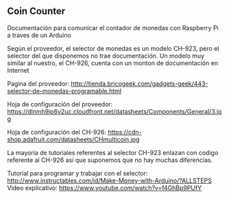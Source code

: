 ## Coin Counter

Documentación para comunicar el contador de monedas con Raspberry Pi a traves de un Arduino

Según el proveedor, el selector de monedas es un modelo CH-923, pero el selector del que disponemos no trae documentación.
Un modelo muy similar al nuestro, el CH-926, cuenta con un monton de documentación en Internet

Pagina del proveedor: http://tienda.bricogeek.com/gadgets-geek/443-selector-de-monedas-programable.html

Hoja de configuración del proveedor: https://dlnmh9ip6v2uc.cloudfront.net/datasheets/Components/General/3.jpg

Hoja de configuración del CH-926: https://cdn-shop.adafruit.com/datasheets/CHmulticoin.jpg

La mayoría de tutoriales referentes al selector CH-923 enlazan con codigo referente al CH-926 así que suponemos que no hay muchas diferencias.

Tutorial para programar y trabajar con el selector: http://www.instructables.com/id/Make-Money-with-Arduino/?ALLSTEPS
Video explicativo: https://www.youtube.com/watch?v=f4GhBp9PUfY
